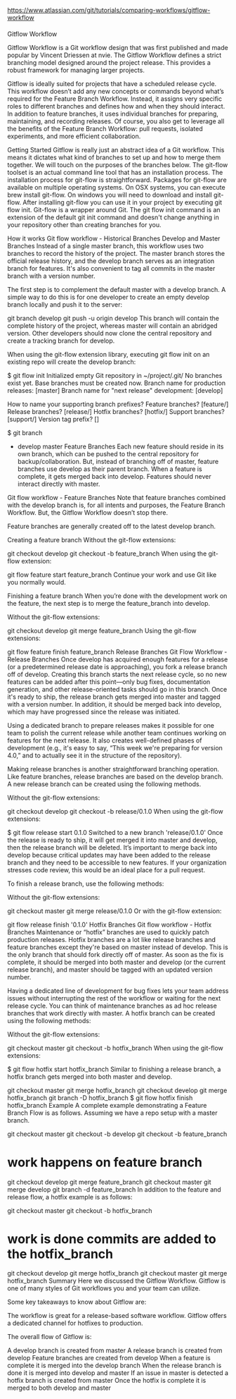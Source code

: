 https://www.atlassian.com/git/tutorials/comparing-workflows/gitflow-workflow

####
Gitflow Workflow


Gitflow Workflow is a Git workflow design that was first published and made popular by Vincent Driessen at nvie. The Gitflow Workflow defines a strict branching model designed around the project release. This provides a robust framework for managing larger projects.  

Gitflow is ideally suited for projects that have a scheduled release cycle. This workflow doesn’t add any new concepts or commands beyond what’s required for the Feature Branch Workflow. Instead, it assigns very specific roles to different branches and defines how and when they should interact. In addition to feature branches, it uses individual branches for preparing, maintaining, and recording releases. Of course, you also get to leverage all the benefits of the Feature Branch Workflow: pull requests, isolated experiments, and more efficient collaboration.

Getting Started
Gitflow is really just an abstract idea of a Git workflow. This means it dictates what kind of branches to set up and how to merge them together. We will touch on the purposes of the branches below. The git-flow toolset is an actual command line tool that has an installation process. The installation process for git-flow is straightforward. Packages for git-flow are available on multiple operating systems. On OSX systems, you can execute brew install git-flow. On windows you will need to download and install git-flow. After installing git-flow you can use it in your project by executing git flow init. Git-flow is a wrapper around Git. The git flow init command is an extension of the default git init command and doesn't change anything in your repository other than creating branches for you.

How it works
Git flow workflow - Historical Branches
Develop and Master Branches
Instead of a single master branch, this workflow uses two branches to record the history of the project. The master branch stores the official release history, and the develop branch serves as an integration branch for features. It's also convenient to tag all commits in the master branch with a version number.

The first step is to complement the default master with a develop branch. A simple way to do this is for one developer to create an empty develop branch locally and push it to the server:

git branch develop
git push -u origin develop
This branch will contain the complete history of the project, whereas master will contain an abridged version. Other developers should now clone the central repository and create a tracking branch for develop.

When using the git-flow extension library, executing git flow init on an existing repo will create the develop branch:

$ git flow init
Initialized empty Git repository in ~/project/.git/
No branches exist yet. Base branches must be created now.
Branch name for production releases: [master]
Branch name for "next release" development: [develop]

How to name your supporting branch prefixes?
Feature branches? [feature/]
Release branches? [release/]
Hotfix branches? [hotfix/]
Support branches? [support/]
Version tag prefix? []

$ git branch
* develop
 master
Feature Branches
Each new feature should reside in its own branch, which can be pushed to the central repository for backup/collaboration. But, instead of branching off of master, feature branches use develop as their parent branch. When a feature is complete, it gets merged back into develop. Features should never interact directly with master.

Git flow workflow - Feature Branches
Note that feature branches combined with the develop branch is, for all intents and purposes, the Feature Branch Workflow. But, the Gitflow Workflow doesn’t stop there.

Feature branches are generally created off to the latest develop branch.

Creating a feature branch
Without the git-flow extensions:

git checkout develop
git checkout -b feature_branch
When using the git-flow extension:

git flow feature start feature_branch
Continue your work and use Git like you normally would.

Finishing a feature branch
When you’re done with the development work on the feature, the next step is to merge the feature_branch into develop.

Without the git-flow extensions:

git checkout develop
git merge feature_branch
Using the git-flow extensions:

git flow feature finish feature_branch
Release Branches
Git Flow Workflow - Release Branches
Once develop has acquired enough features for a release (or a predetermined release date is approaching), you fork a release branch off of develop. Creating this branch starts the next release cycle, so no new features can be added after this point—only bug fixes, documentation generation, and other release-oriented tasks should go in this branch. Once it's ready to ship, the release branch gets merged into master and tagged with a version number. In addition, it should be merged back into develop, which may have progressed since the release was initiated.

Using a dedicated branch to prepare releases makes it possible for one team to polish the current release while another team continues working on features for the next release. It also creates well-defined phases of development (e.g., it's easy to say, “This week we're preparing for version 4.0,” and to actually see it in the structure of the repository).

Making release branches is another straightforward branching operation. Like feature branches, release branches are based on the develop branch. A new release branch can be created using the following methods.

Without the git-flow extensions:

git checkout develop
git checkout -b release/0.1.0
When using the git-flow extensions:

$ git flow release start 0.1.0
Switched to a new branch 'release/0.1.0'
Once the release is ready to ship, it will get merged it into master and develop, then the release branch will be deleted. It’s important to merge back into develop because critical updates may have been added to the release branch and they need to be accessible to new features. If your organization stresses code review, this would be an ideal place for a pull request.

To finish a release branch, use the following methods:

Without the git-flow extensions:

git checkout master
git merge release/0.1.0
Or with the git-flow extension:

git flow release finish '0.1.0'
Hotfix Branches
Git flow workflow - Hotfix Branches
Maintenance or “hotfix” branches are used to quickly patch production releases. Hotfix branches are a lot like release branches and feature branches except they're based on master instead of develop. This is the only branch that should fork directly off of master. As soon as the fix is complete, it should be merged into both master and develop (or the current release branch), and master should be tagged with an updated version number.

Having a dedicated line of development for bug fixes lets your team address issues without interrupting the rest of the workflow or waiting for the next release cycle. You can think of maintenance branches as ad hoc release branches that work directly with master. A hotfix branch can be created using the following methods:

Without the git-flow extensions:

git checkout master
git checkout -b hotfix_branch
When using the git-flow extensions:

$ git flow hotfix start hotfix_branch
Similar to finishing a release branch, a hotfix branch gets merged into both master and develop.

git checkout master
git merge hotfix_branch
git checkout develop
git merge hotfix_branch
git branch -D hotfix_branch
$ git flow hotfix finish hotfix_branch
Example
A complete example demonstrating a Feature Branch Flow is as follows. Assuming we have a repo setup with a master branch.

git checkout master
git checkout -b develop
git checkout -b feature_branch
# work happens on feature branch
git checkout develop
git merge feature_branch
git checkout master
git merge develop
git branch -d feature_branch
In addition to the feature and release flow, a hotfix example is as follows:

git checkout master
git checkout -b hotfix_branch
# work is done commits are added to the hotfix_branch
git checkout develop
git merge hotfix_branch
git checkout master
git merge hotfix_branch
Summary
Here we discussed the Gitflow Workflow. Gitflow is one of many styles of Git workflows you and your team can utilize.

Some key takeaways to know about Gitflow are:

The workflow is great for a release-based software workflow.
Gitflow offers a dedicated channel for hotfixes to production.

The overall flow of Gitflow is:

A develop branch is created from master
A release branch is created from develop
Feature branches are created from develop
When a feature is complete it is merged into the develop branch
When the release branch is done it is merged into develop and master
If an issue in master is detected a hotfix branch is created from master
Once the hotfix is complete it is merged to both develop and master
